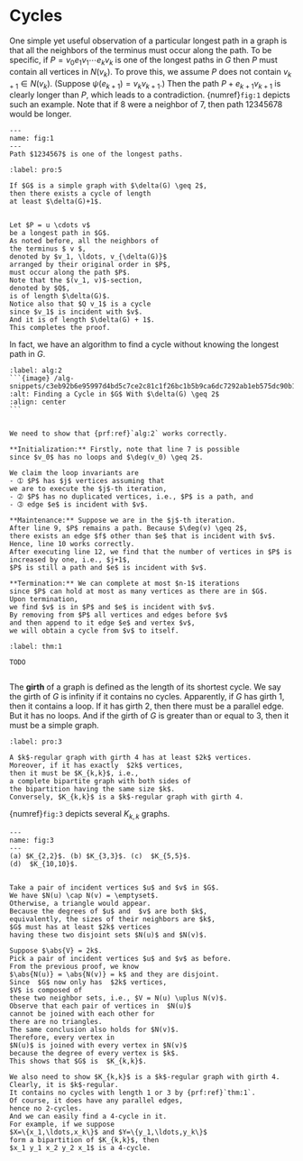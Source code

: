 # Cycles

One simple yet useful observation of a particular longest path
in a graph is that all the neighbors of the terminus must
occur along the path. To be specific,
if $P = v_0 e_1 v_1 \cdots e_k v_k$ is one of the longest paths in $G$
then $P$ must contain all vertices in $N(v_k)$.
To prove this, we assume $P$ does not contain $v_{k+1} \in N(v_k)$.
(Suppose $\psi(e_{k+1}) = v_k v_{k+1}$.)
Then the path $P + e_{k+1}v_{k+1}$ is clearly longer than $P$,
which leads to a contradiction.
{numref}`fig:1` depicts such an example.
Note that if $8$ were a neighbor of $7$,
then path $12345678$ would be longer.


```{figure} /figures/g-001.png
---
name: fig:1
---
Path $1234567$ is one of the longest paths.

```

````{prf:proposition}
:label: pro:5

If $G$ is a simple graph with $\delta(G) \geq 2$,
then there exists a cycle of length
at least $\delta(G)+1$.

````

````{prf:proof}

Let $P = u \cdots v$
be a longest path in $G$.
As noted before, all the neighbors of
the terminus $ v $,
denoted by $v_1, \ldots, v_{\delta(G)}$
arranged by their original order in $P$,
must occur along the path $P$.
Note that the $(v_1, v)$-section,
denoted by $Q$,
is of length $\delta(G)$.
Notice also that $Q v_1$ is a cycle
since $v_1$ is incident with $v$.
And it is of length $\delta(G) + 1$.
This completes the proof.

````

In fact, we have an algorithm to find a cycle without knowing the longest path in $G$.


````{prf:algorithm} Finding a Cycle in $G$ With $\delta(G) \geq 2$
:label: alg:2
```{image} /alg-snippets/c3eb92b6e95997d4bd5c7ce2c81c1f26bc1b5b9ca6dc7292ab1eb575dc90b179.png
:alt: Finding a Cycle in $G$ With $\delta(G) \geq 2$
:align: center
```
````

````{prf:proof}

We need to show that {prf:ref}`alg:2` works correctly.

**Initialization:** Firstly, note that line 7 is possible
since $v_0$ has no loops and $\deg(v_0) \geq 2$.

We claim the loop invariants are
- ➀ $P$ has $j$ vertices assuming that
we are to execute the $j$-th iteration,
- ➁ $P$ has no duplicated vertices, i.e., $P$ is a path, and
- ➂ edge $e$ is incident with $v$.

**Maintenance:** Suppose we are in the $j$-th iteration.
After line 9, $P$ remains a path. Because $\deg(v) \geq 2$,
there exists an edge $f$ other than $e$ that is incident with $v$.
Hence, line 10 works correctly.
After executing line 12, we find that the number of vertices in $P$ is increased by one, i.e., $j+1$,
$P$ is still a path and $e$ is incident with $v$.

**Termination:** We can complete at most $n-1$ iterations
since $P$ can hold at most as many vertices as there are in $G$.
Upon termination,
we find $v$ is in $P$ and $e$ is incident with $v$.
By removing from $P$ all vertices and edges before $v$
and then append to it edge $e$ and vertex $v$,
we will obtain a cycle from $v$ to itself.

````

````{prf:theorem}
:label: thm:1

TODO

````

```{index} girth
```

The **girth** of a graph is defined as
the length of its shortest cycle.
We say the girth of $G$ is infinity if it contains no cycles.
Apparently, if $G$ has girth 1, then it contains a loop.
If it has girth 2, then there must be a parallel edge.
But it has no loops.
And if the girth of $G$ is greater than or equal to 3,
then it must be a simple graph.


````{prf:proposition}
:label: pro:3

A $k$-regular graph with girth 4 has at least $2k$ vertices.
Moreover, if it has exactly  $2k$ vertices,
then it must be $K_{k,k}$, i.e.,
a complete bipartite graph with both sides of
the bipartition having the same size $k$.
Conversely, $K_{k,k}$ is a $k$-regular graph with girth 4.

````
{numref}`fig:3` depicts several $K_{k,k}$ graphs.


```{figure} /figures/g-003.png
---
name: fig:3
---
(a) $K_{2,2}$. (b) $K_{3,3}$. (c)  $K_{5,5}$.
(d)  $K_{10,10}$.

```

````{prf:proof}

Take a pair of incident vertices $u$ and $v$ in $G$.
We have $N(u) \cap N(v) = \emptyset$.
Otherwise, a triangle would appear.
Because the degrees of $u$ and  $v$ are both $k$,
equivalently, the sizes of their neighbors are $k$,
$G$ must has at least $2k$ vertices
having these two disjoint sets $N(u)$ and $N(v)$.

Suppose $\abs{V} = 2k$.
Pick a pair of incident vertices $u$ and $v$ as before.
From the previous proof, we know
$\abs{N(u)} = \abs{N(v)} = k$ and they are disjoint.
Since  $G$ now only has  $2k$ vertices,
$V$ is composed of
these two neighbor sets, i.e., $V = N(u) \uplus N(v)$.
Observe that each pair of vertices in  $N(u)$
cannot be joined with each other for
there are no triangles.
The same conclusion also holds for $N(v)$.
Therefore, every vertex in
$N(u)$ is joined with every vertex in $N(v)$
because the degree of every vertex is $k$.
This shows that $G$ is  $K_{k,k}$.

We also need to show $K_{k,k}$ is a $k$-regular graph with girth 4.
Clearly, it is $k$-regular.
It contains no cycles with length 1 or 3 by {prf:ref}`thm:1`.
Of course, it does have any parallel edges,
hence no 2-cycles.
And we can easily find a 4-cycle in it.
For example, if we suppose
$X=\{x_1,\ldots,x_k\}$ and $Y=\{y_1,\ldots,y_k\}$
form a bipartition of $K_{k,k}$, then
$x_1 y_1 x_2 y_2 x_1$ is a 4-cycle.

````
